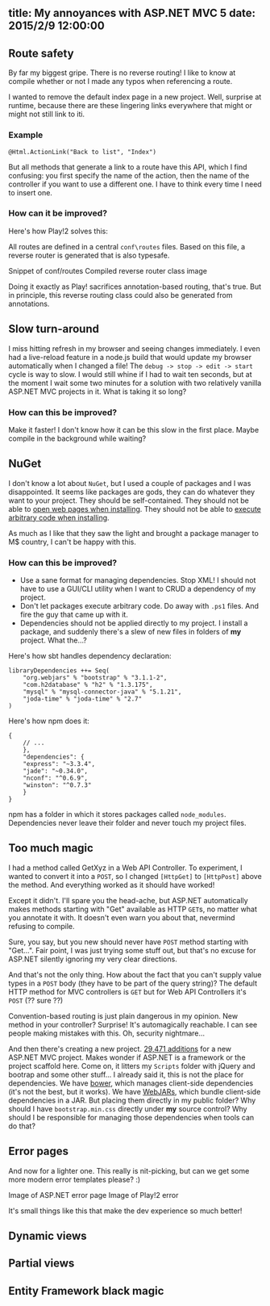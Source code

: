 title: My annoyances with ASP.NET MVC 5
date: 2015/2/9 12:00:00
---

## Route safety

By far my biggest gripe. There is no reverse routing! I like to know at compile whether or not I made any typos when referencing a route.

I wanted to remove the default index page in a new project. Well, surprise at runtime, because there are these lingering links everywhere that might or might not still link to iti.

### Example

    @Html.ActionLink("Back to list", "Index")

But all methods that generate a link to a route have this API, which I find confusing: you first specify the name of the action, then the name of the controller if you want to use a different one. I have to think every time I need to insert one.

### How can it be improved?

Here's how Play!2 solves this:

All routes are defined in a central `conf\routes` files. Based on this file, a reverse router is generated that is also typesafe.

Snippet of conf/routes
Compiled reverse router class image

Doing it exactly as Play! sacrifices annotation-based routing, that's true. But in principle, this reverse routing class could also be generated from annotations.

## Slow turn-around

I miss hitting refresh in my browser and seeing changes immediately. I even had a live-reload feature in a node.js build that would update my browser automatically when I changed a file! The `debug -> stop -> edit -> start` cycle is way to slow. I would still whine if I had to wait ten seconds, but at the moment I wait some two minutes for a solution with two relatively vanilla ASP.NET MVC projects in it. What is taking it so long?

### How can this be improved?

Make it faster! I don't know how it can be this slow in the first place. Maybe compile in the background while waiting?

## NuGet

I don't know a lot about `NuGet`, but I used a couple of packages and I was disappointed. It seems like packages are gods, they can do whatever they want to your project. They should be self-contained. They should not be able to [open web pages when installing](https://github.com/JamesNK/Newtonsoft.Json/blob/ee170dc5510bb3ffd35fc1b0d986f34e33c51ab9/Build/install.ps1#L3). They should not be able to [execute arbitrary code when installing](http://www.wenda.io/questions/3014489/executing-c-sharp-code-in-nuget-package.html).

As much as I like that they saw the light and brought a package manager to M$ country, I can't be happy with this.

### How can this be improved?

* Use a sane format for managing dependencies. Stop XML! I should not have to use a GUI/CLI utility when I want to CRUD a dependency of my project.
* Don't let packages execute arbitrary code. Do away with `.ps1` files. And fire the guy that came up with it.
* Dependencies should not be applied directly to my project. I install a package, and suddenly there's a slew of new files in folders of **my** project. What the...?

Here's how sbt handles dependency declaration:

    libraryDependencies ++= Seq(
        "org.webjars" % "bootstrap" % "3.1.1-2",
        "com.h2database" % "h2" % "1.3.175",
        "mysql" % "mysql-connector-java" % "5.1.21",
        "joda-time" % "joda-time" % "2.7"
    )

Here's how npm does it:

    {
        // ...
        },
        "dependencies": {
        "express": "~3.3.4",
        "jade": "~0.34.0",
        "nconf": "^0.6.9",
        "winston": "^0.7.3"
        }
    }

npm has a folder in which it stores packages called `node_modules`. Dependencies never leave their folder and never touch my project files.

## Too much magic

I had a method called GetXyz in a Web API Controller. To experiment, I wanted to convert it into a `POST`, so I changed `[HttpGet]` to `[HttpPost]` above the method. And everything worked as it should have worked!

Except it didn't. I'll spare you the head-ache, but ASP.NET automatically makes methods starting with "Get" available as HTTP `GET`s, no matter what you annotate it with. It doesn't even warn you about that, nevermind refusing to compile.

Sure, you say, but you new should never have `POST` method starting with "Get...". Fair point, I was just trying some stuff out, but that's no excuse for ASP.NET silently ignoring my very clear directions.

And that's not the only thing. How about the fact that you can't supply value types in a `POST` body (they have to be part of the query string)? The default HTTP method for MVC controllers is `GET` but for Web API Controllers it's `POST` (?? sure ??)

Convention-based routing is just plain dangerous in my opinion. New method in your controller? Surprise! It's automagically reachable. I can see people making mistakes with this. Oh, security nightmare...

And then there's creating a new project. [29,471 additions](https://github.com/thomastoye/nmct-dropclone/commit/950df0929c9d8fabad7d3049e07ef734080ca061) for a new ASP.NET MVC project. Makes wonder if ASP.NET is a framework or the project scaffold here. Come on, it litters my `Scripts` folder with jQuery and bootrap and some other stuff... I already said it, this is not the place for dependencies. We have [bower](http://bower.io), which manages client-side dependencies (it's not the best, but it works). We have [WebJARs](http://www.webjars.org/), which bundle client-side dependencies in a JAR. But placing them directly in my public folder? Why should I have `bootstrap.min.css` directly under **my** source control? Why should I be responsible for managing those dependencies when tools can do that?

## Error pages

And now for a lighter one. This really is nit-picking, but can we get some more modern error templates please? :)

Image of ASP.NET error page
Image of Play!2 error

It's small things like this that make the dev experience so much better!

## Dynamic views

## Partial views

## Entity Framework black magic

